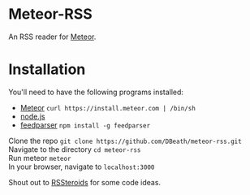 # Meteor-RSS

An RSS reader for [Meteor](http://www.meteor.com/).

# Installation

You'll need to have the following programs installed:
* [Meteor](http://www.meteor.com/) ```curl https://install.meteor.com | /bin/sh```
* [node.js](http://nodejs.org/)
* [feedparser](https://github.com/danmactough/node-feedparser) ```npm install -g feedparser```

Clone the repo ```git clone https://github.com/DBeath/meteor-rss.git```  
Navigate to the directory ```cd meteor-rss```  
Run meteor ```meteor```  
In your browser, navigate to ```localhost:3000```  

  

Shout out to [RSSteroids](https://github.com/AVGP/RSSteroids) for some code ideas.